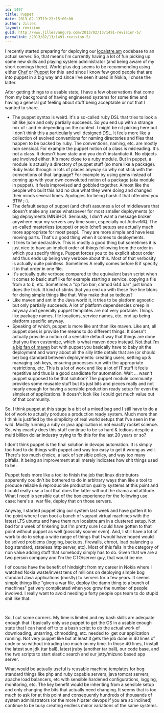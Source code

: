 ```yaml
---
id: 1497
title: Puppet
date: 2013-02-13T19:22:15+00:00
author: Jilles
layout: revision
guid: http://www.jillesvangurp.com/2013/02/13/1491-revision-5/
permalink: /2013/02/13/1491-revision-5/
---
```

I recently started preparing for deploying our <a href="http://localstre.am">localstre.am</a> codebase to an actual server. So, that means I'm currently having a lot of fun picking up some new skills and playing system administrator (and being aware of my short comings there). World plus dog seems to be recommending using either <a href="http://www.opscode.com/chef/">Chef</a> or <a href="https://puppetlabs.com/">Puppet</a> for this  and since I know few good people that are into puppet in a big way and since I've seen it used in Nokia, I chose the latter.

After getting things to a usable state, I have a few observations that come from my background of having engineered systems for some time and having a general gut feeling about stuff being acceptable or not that I wanted to share.
<ul>
	<li>The puppet syntax is weird. It's a so-called ruby DSL that tries to look a bit like json and only partially succeeds. So you end up with a strange mix of : and =&gt; depending on the context. I might be nit picking here but I don't think this a particularly well designed DSL. It feels more like a collection of evolved conventions for naming directories and files that happen to be backed by ruby. The conventions, naming, etc. are mostly non sensical. For example the puppet notion of a class is misleading. It's not a class. It doesn't have state and you don't instantiate it. No objects are involved either. It's more close to a ruby module. But in puppet, a module is actually a directory of puppet stuff (so more like a package). Ruby leaks through in lots of places anyway so why not stick with the conventions of that language? For example by using gems instead of coming up with your own convoluted notion of a package (aka module in puppet). It feels improvised and gobbled together. Almost like the people who built this had no clue what they were doing and changed their minds several times. Apologies for being harsh if that offended you BTW ;-).</li>
	<li>The default setup of puppet (and chef) assumes a lot of middleware that doesn't make any sense whatsoever for most smaller deployments (or big deployments IMNSHO). Seriously, I don't want a message broker anywhere near my servers any time soon, especially not ActiveMQ. The so-called masterless (puppet) or solo (chef) setups are actually much more appropriate for most peopl.  They are more simple and have less moving parts. That's a good thing when it comes to deployments.</li>
	<li>It tries to be declarative. This is mostly a good thing but sometimes it is just nice to have an implicit order of things following from the order in which you specify things. Puppet forces you to be explicit about order and thus ends up being very verbose about this. Most of that verbosity is actually quite pointless. Sometimes A really comes before B if specify it in that order in one file.</li>
	<li>It's actually quite verbose compared to the equivalent bash script when it comes to basic stuff like for example starting a service, copying a file from a to b, etc. Sometimes a "cp foo bar; chmod 644 bar" just kinda does the trick. It kind of stinks that you end up with these five line blobs for doing simple things like that. Why make that so tedious?</li>
	<li>Like maven and ant in the Java world it, it tries to be platform agnostic but only partially succeeds. A lot of platform dependencies creep in anyway and generally puppet templates are not very portable. Things like package names, file locations, service names, etc. end up being platform specific anyway.</li>
	<li>Speaking of which, puppet is more like ant than like maven. Like ant, all puppet does is provide the means to do different things. It doesn't actually provide a notion of a sensible default way that things are done that you then customize, which is what maven does instead. <a href="http://www.jillesvangurp.com/2009/10/16/maven-good-ideas-gone-wrong/">Not that I'm a big fan of maven</a> but with puppet you basically have to baby sit the deployment and worry about all the silly little details that are (or should be) bog standard between deployments: creating users, setting up &amp; managing ssh keys, ensuring processes run with the appropriate restrictions, etc. This is a lot of work and like a lot of IT stuff it feels repetitive and thus is a good candidate for automation. Wait ... wasn't puppet supposed to be that solution? The puppet module community provides some reusable stuff but its just bits and pieces really and not nearly enough for having a sensible production ready setup for even the simplest of applications. It doesn't look like I could get much value out of that community.</li>
</ul>
So, I think puppet at this stage is a bit of a mixed bag and I still have to do a lot of work to actually produce a production ready system. Much more than I think is justified by the simplicity of real world setups that I've seen in the wild. Mostly running a ruby or java application is not exactly rocket science. So, why exactly does this stuff continue to be so hard &amp; tedious despite a multi billion dollar industry trying to fix this for the last 20 years or so?

I don't think puppet is the final solution in devops automation. It is simply too hard to do things with puppet and way too easy to get it wrong as well. There's too much choice, a lack of sensible policy, and way too many pitfalls. It being an improvement at all merely indicates how shit things used to be.

Puppet feels more like a tool to finish the job that linux distributors apparently couldn't be bothered to do in arbitrary ways than like a tool to produce reliable &amp; reproducible production quality systems at this point and I could really use a tool that does the latter without the drama and attitude. What I need is sensible out of the box experience for the following use case: here's a  war file, deploy that on those servers.

Anyway, I started puppetizing our system last week and have gotten it to the point where I can boot a bunch of vagrant virtual machines with the latest LTS ubuntu and have them run localstre.am in a clustered setup. Not bad for a week of tinkering but I'm pretty sure I could have gotten to that point without puppet as well (possibly sooner even). And, I still have a lot of work to do to setup a wide range of things that I would have hoped would be solved problems (logging, backups, firewalls, chroot, load balancing a bog standard, stateless http server, etc). Most of this falls in the category of non value adding stuff that somebody simply has to do. Given that we are a two person company and I'm the CTO/server guy, that would be me.

I of course have the benefit of hindsight from my career in Nokia where I watched Nokia waste/invest tens of millions on deploying simple bog standard Java applications (mostly) to servers for a few years. It seems simple things like "given a war file, deploy the damn thing to a bunch of machines" get very complicated when you grow the number of people involved. I really want to avoid needing a forty people ops team to do stupid shit like that.

&nbsp;

So, I cut some corners. My time is limited and my bash skills are adequate enough that I basically only use puppet to get the OS in a usable enough state that I can hand off to to a bash script to do the actual work of downloading, untarring, chmodding, etc. needed to  get our application running. Not very puppet like but at least it gets the job done in 40 lines of code or so without intruding too much on my time. In those 40 lines, I install the latest sun jdk (tar ball), latest jruby (another tar ball), our code base, and the two scripts to start elastic search and our jetty/mizuno based app server.

What would be actually useful is reusable machine templates for bog standard things like php and ruby capable servers, java tomcat servers, apache load balancers, etc with sensible hardened configurations, logging, monitoring, etc. The key benefit would be inheriting from a sensible setup and only changing the bits that actually need changing. It seems that is too much to ask for at this point and consequently hundreds of thousands of system administrators (or the more hipster devops if you are so inclined) continue to be busy creating endless minor variations of the same systems.